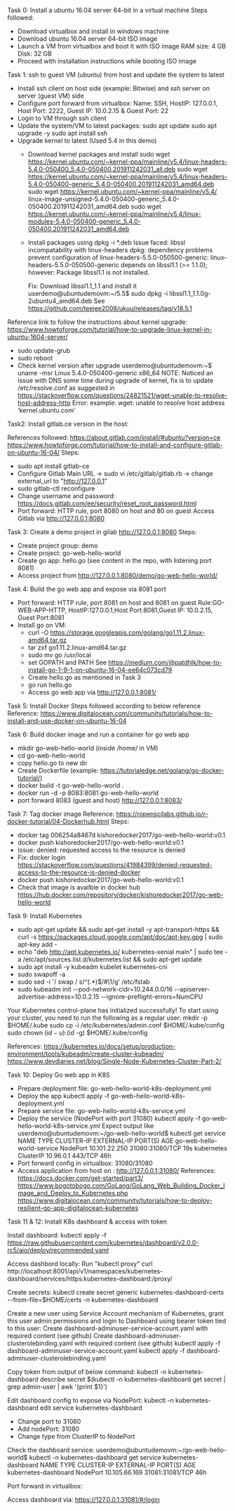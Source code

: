Task 0: Install a ubuntu 16.04 server 64-bit in a virtual machine
Steps followed:
* Download virtualbox and install in windows machine
* Download ubuntu 16.04 server 64-bit ISO image
* Launch a VM from virtualbox and boot it with ISO image
  RAM size: 4 GB
  Disk: 32 GB
* Proceed with installation instructions while booting ISO image

Task 1: ssh to guest VM (ubuntu) from host and update the system to latest
* Install ssh client on host side (example: Bitwise) and ssh server on server (guest VM) side
* Configure port forward from virtualbox:
  Name: SSH, HostIP: 127.0.0.1, Host Port: 2222, Guest IP: 10.0.2.15 & Guest Port: 22
* Login to VM through ssh client
* Update the system/VM to latest packages:
  sudo apt update
  sudo apt upgrade -y
  sudo apt install ssh
* Upgrade kernel to latest (Used 5.4 in this demo)
  * Download kernel packages and install
     sudo wget https://kernel.ubuntu.com/~kernel-ppa/mainline/v5.4/linux-headers-5.4.0-050400_5.4.0-050400.201911242031_all.deb
     sudo wget https://kernel.ubuntu.com/~kernel-ppa/mainline/v5.4/linux-headers-5.4.0-050400-generic_5.4.0-050400.201911242031_amd64.deb
     sudo wget https://kernel.ubuntu.com/~kernel-ppa/mainline/v5.4/ linux-image-unsigned-5.4.0-050400-generic_5.4.0-050400.201911242031_amd64.deb
     sudo wget https://kernel.ubuntu.com/~kernel-ppa/mainline/v5.4/linux-modules-5.4.0-050400-generic_5.4.0-050400.201911242031_amd64.deb
  * Install packages using dpkg -i *.deb
     Issue faced: libssl incompatability with linux-headers
	 dpkg: dependency problems prevent configuration of linux-headers-5.5.0-050500-generic:
     linux-headers-5.5.0-050500-generic depends on libssl1.1 (>= 1.1.0); however:
     Package libssl1.1 is not installed.

	 Fix: Download libssl1.1_1.1 and install it
	 userdemo@ubuntudemovm:~/5.5$ sudo dpkg -i libssl1.1_1.1.0g-2ubuntu4_amd64.deb
     See https://github.com/teejee2008/ukuu/releases/tag/v18.5.1

Reference link to follow the instructions about kernel upgrade:
https://www.howtoforge.com/tutorial/how-to-upgrade-linux-kernel-in-ubuntu-1604-server/

  * sudo update-grub
  * sudo reboot
  * Check kernel version after upgrade
     userdemo@ubuntudemovm:~$ uname -msr
     Linux 5.4.0-050400-generic x86_64
NOTE: Noticed an issue with DNS some time during upgrade of kernel, fix is to update /etc/resolve.conf as suggested in
https://stackoverflow.com/questions/24821521/wget-unable-to-resolve-host-address-http
Error: example: wget: unable to resolve host address ‘kernel.ubuntu.com’


Task2: Install gitlab.ce version in the host:

References followed:
https://about.gitlab.com/install/#ubuntu?version=ce
https://www.howtoforge.com/tutorial/how-to-install-and-configure-gitlab-on-ubuntu-16-04/
Steps:
 * sudo apt install gitlab-ce
 * Configure Gitlab Main URL -> sudo vi /etc/gitlab/gitlab.rb -> change external_url to "http://127.0.0.1"
 * sudo gitlab-ctl reconfigure
 * Change username and password:
 https://docs.gitlab.com/ee/security/reset_root_password.html
 * Port forward: HTTP rule, port 8080 on host and 80 on guest
Access Gitlab via http://127.0.0.1:8080

Task 3: Create a demo project in gilab http://127.0.0.1:8080
Steps:
* Create project group: demo
* Create project: go-web-hello-world
* Create go app: hello.go (see content in the repo, with listening port 8081)
* Access project from http://127.0.0.1:8080/demo/go-web-hello-world/

Task 4: Build the go web app and expose via 8081 port
 * Port forward: HTTP rule, port 8081 on host and 8081 on guest
   Rule:GO-WEB-APP-HTTP, HostIP:127.0.0.1,Host Port:8081,Guest IP: 10.0.2.15, Guest Port:8081
 * Install go on VM:
   * curl -O https://storage.googleapis.com/golang/go1.11.2.linux-amd64.tar.gz
   * tar zxf go1.11.2.linux-amd64.tar.gz
   * sudo mv go /usr/local
   * set GOPATH and PATH See https://medium.com/@patdhlk/how-to-install-go-1-9-1-on-ubuntu-16-04-ee64c073cd79
   * Create hello.go as mentioned in Task 3
   * go run hello.go
   * Access go web app via http://127.0.0.1:8081/
 
Task 5: Install Docker
Steps followed according to below reference
Reference:
https://www.digitalocean.com/community/tutorials/how-to-install-and-use-docker-on-ubuntu-16-04

Task 6: Build docker image and run a container for go web app
 * mkdir go-web-hello-world (inside /home/<user> in VM)
 * cd go-web-hello-world
 * copy hello.go to new dir
 * Create Dockerfile (example: https://tutorialedge.net/golang/go-docker-tutorial/)
 * docker build -t go-web-hello-world .
 * docker run -d -p 8083:8081 go-web-hello-world
 * port forward 8083 (guest and host)
 http://127.0.0.1:8083/

Task 7: Tag docker image
Reference:
https://ropenscilabs.github.io/r-docker-tutorial/04-Dockerhub.html
Steps:
* docker tag 006254a8467d kishoredocker2017/go-web-hello-world:v0.1
* docker push kishoredocker2017/go-web-hello-world:v0.1
* Issue: denied: requested access to the resource is denied
* Fix: docker login   https://stackoverflow.com/questions/41984399/denied-requested-access-to-the-resource-is-denied-docker
* docker push kishoredocker2017/go-web-hello-world:v0.1
* Check that image is availble in docker hub
https://hub.docker.com/repository/docker/kishoredocker2017/go-web-hello-world


Task 9: Install Kubernetes
* sudo apt-get update && sudo apt-get install -y apt-transport-https && curl -s https://packages.cloud.google.com/apt/doc/apt-key.gpg | sudo apt-key add -
* echo "deb http://apt.kubernetes.io/ kubernetes-xenial main" | sudo tee -a /etc/apt/sources.list.d/kubernetes.list && sudo apt-get update
* sudo apt install -y kubeadm  kubelet kubernetes-cni
* sudo swapoff -a
* sudo sed -i '/ swap / s/^\(.*\)$/#\1/g' /etc/fstab
* sudo kubeadm init --pod-network-cidr=10.244.0.0/16 --apiserver-advertise-address=10.0.2.15 --ignore-preflight-errors=NumCPU

Your Kubernetes control-plane has initialized successfully!
To start using your cluster, you need to run the following as a regular user:
  mkdir -p $HOME/.kube
  sudo cp -i /etc/kubernetes/admin.conf $HOME/.kube/config
  sudo chown $(id -u):$(id -g) $HOME/.kube/config

References:
https://kubernetes.io/docs/setup/production-environment/tools/kubeadm/create-cluster-kubeadm/
https://www.devdiaries.net/blog/Single-Node-Kubernetes-Cluster-Part-2/

Task 10: Deploy Go web app in K8S
* Prepare deployment file: go-web-hello-world-k8s-deployment.yml
* Deploy the app
  kubectl apply -f go-web-hello-world-k8s-deployment.yml
* Prepare service file: go-web-hello-world-k8s-service.yml
* Deploy the service (NodePort with port 31080)
  kubectl apply -f go-web-hello-world-k8s-service.yml
  Expect output like
userdemo@ubuntudemovm:~/go-web-hello-world$ kubectl get service
NAME                         TYPE        CLUSTER-IP      EXTERNAL-IP   PORT(S)           AGE
go-web-hello-world-service   NodePort    10.101.22.250   <none>        31080:31080/TCP   19s
kubernetes                   ClusterIP   10.96.0.1       <none>        443/TCP           46h
* Port forward config in virtualbox: 31080/31080
* Access application from host on : http://127.0.0.1:31080/
References:
https://docs.docker.com/get-started/part3/
https://www.bogotobogo.com/GoLang/GoLang_Web_Building_Docker_Image_and_Deploy_to_Kubernetes.php
https://www.digitalocean.com/community/tutorials/how-to-deploy-resilient-go-app-digitalocean-kubernetes

Task 11 & 12: Install K8s dashboard & access with token

Install dashboard:
kubectl apply -f https://raw.githubusercontent.com/kubernetes/dashboard/v2.0.0-rc5/aio/deploy/recommended.yaml

Access dashbord locally:
Run "kubectl proxy"
curl http://localhost:8001/api/v1/namespaces/kubernetes-dashboard/services/https:kubernetes-dashboard:/proxy/

Create secrets:
kubectl create secret generic kubernetes-dashboard-certs --from-file=$HOME/certs -n kubernetes-dashboard

Create a new user using Service Account mechanism of Kubernetes, grant this user admin permissions and login to Dashboard using bearer token tied to this user:
Create dashboard-adminuser-service-account.yaml with required content (see github)
Create dashboard-adminuser-clusterolebinding.yaml with required content (see github)
kubectl apply -f dashboard-adminuser-service-account.yaml
kubectl apply -f dashboard-adminuser-clusterolebinding.yaml

Copy token from output of below command:
kubectl -n kubernetes-dashboard describe secret $(kubectl -n kubernetes-dashboard get secret | grep admin-user | awk '{print $1}')

Edit dashboard config to expose via NodePort:
kubectl -n kubernetes-dashboard edit service kubernetes-dashboard
 * Change port to 31080
 * Add nodePort: 31080
 * Change type from ClusterIP to NodePort

Check the dashboard service:
userdemo@ubuntudemovm:~/go-web-hello-world$ kubectl -n kubernetes-dashboard get service kubernetes-dashboard
NAME                   TYPE       CLUSTER-IP      EXTERNAL-IP   PORT(S)           AGE
kubernetes-dashboard   NodePort   10.105.66.169   <none>        31081:31081/TCP   46h 

Port forward in virtualbox:

Access dashboard via:
https://127.0.0.1:31081/#/login
